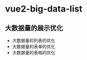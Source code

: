 <!--
 * @Author: your name
 * @Date: 2021-08-11 22:57:45
 * @LastEditTime: 2021-08-12 21:31:28
 * @LastEditors: Please set LastEditors
 * @Description: In User Settings Edit
 * @FilePath: /vue2-big-data-list/README.md
-->

# vue2-big-data-list

## 大数据量的展示优化

- 大数据量的列表的优化
- 大数据量的表单的优化
- 大数据量的表格的优化
